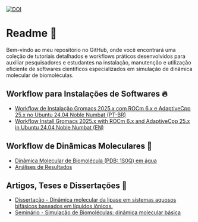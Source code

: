 [![DOI](https://zenodo.org/badge/966397174.svg)](https://doi.org/10.5281/zenodo.16062640)

# Readme 📜

Bem-vindo ao meu repositório no GitHub, onde você encontrará uma coleção de tutoriais detalhados e workflows práticos desenvolvidos para auxiliar pesquisadores e estudantes na instalação, manutenção e utilização eficiente de softwares científicos especializados em simulação de dinâmica molecular de biomoléculas.

## Workflow para Instalações de Softwares 🔥

- [Workflow de Instalação Gromacs 2025.x com ROCm 6.x e AdaptiveCpp 25.x no Ubuntu 24.04 Noble Numbat (PT-BR)](https://github.com/patrickallanfaustino/tutorials-workstation/blob/main/rocm-acpp-gromacs-ptbr.md)
- [Workflow Install Gromacs 2025.x with ROCm 6.x and AdaptiveCpp 25.x in Ubuntu 24.04 Noble Numbat (EN)](https://github.com/patrickallanfaustino/tutorials-workstation/blob/main/rocm-acpp-gromacs-en.md)

## Workflow de Dinâmicas Moleculares 🧬

- [Dinâmica Molecular de Biomolécula (PDB: 1S0Q) em água](https://github.com/patrickallanfaustino/tutorials-md/blob/main/md-easy.md)
- [Análises de Resultados](https://github.com/patrickallanfaustino/tutorials-md/blob/main/md-analysis.md)

## Artigos, Teses e Dissertações 📖

- [Dissertação - Dinâmica molecular da lipase em sistemas aquosos bifásicos baseados em líquidos iônicos.](https://hdl.handle.net/11449/314012)
- [Seminário - Simulação de Biomoléculas: dinâmica molecular básica](seminario_dm.pdf)
